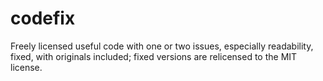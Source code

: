 codefix
=======

Freely licensed useful code with one or two issues, especially readability, fixed, with originals included; fixed versions are relicensed to the MIT license.
